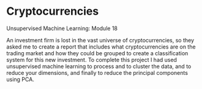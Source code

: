 # Cryptocurrencies
Unsupervised Machine Learning: Module 18

An investment firm is lost in the vast universe of cryptocurrencies, so they asked me to create a report that includes what cryptocurrencies are on the trading market and how they could be grouped to create a classification system for this new investment. To complete this project I had used unsupervised machine learning to process and to cluster the data, and to reduce your dimensions, and finally to reduce the principal components using PCA.
